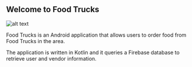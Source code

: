 <h2>Welcome to Food Trucks</h2>

![alt text](https://github.com/cristinaleonr/FoodTruck/FoodTruck.png?raw=true)

Food Trucks is an Android application that allows users to order food from Food Trucks in the area.

The application is written in Kotlin and it queries a Firebase database to retrieve user and vendor information.
